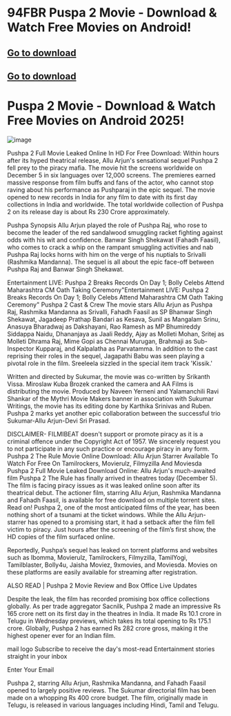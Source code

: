 # 94FBR Puspa 2 Movie - Download & Watch Free Movies on Android!

## [Go to download](https://modmeme.com/94fbr-movies/)

## [Go to download](https://modmeme.com/)

# Puspa 2 Movie - Download & Watch Free Movies on Android 2025!

![image](https://github.com/user-attachments/assets/edfd70b4-142c-4af4-9828-448bdaa14f3a)

Pushpa 2 Full Movie Leaked Online In HD For Free Download: Within hours after its hyped theatrical release, Allu Arjun's sensational sequel Pushpa 2 fell prey to the piracy mafia. The movie hit the screens worldwide on December 5 in six languages over 12,000 screens. The premieres earned massive response from film buffs and fans of the actor, who cannot stop raving about his performance as Pushparaj in the epic sequel. The movie opened to new records in India for any film to date with its first day collections in India and worldwide. The total worldwide collection of Pushpa 2 on its release day is about Rs 230 Crore approximately.

Pushpa Synopsis
Allu Arjun played the role of Pushpa Raj, who rose to become the leader of the red sandalwood smuggling racket fighting against odds with his wit and confidence. Banwar Singh Shekawat (Fahadh Faasil), who comes to crack a whip on the rampant smuggling activities and nab Pushpa Raj locks horns with him on the verge of his nuptials to Srivalli (Rashmika Mandanna). The sequel is all about the epic face-off between Pushpa Raj and Banwar Singh Shekawat.

Entertainment LIVE: Pushpa 2 Breaks Records On Day 1; Bolly Celebs Attend Maharashtra CM Oath Taking Ceremony"Entertainment LIVE: Pushpa 2 Breaks Records On Day 1; Bolly Celebs Attend Maharashtra CM Oath Taking Ceremony"
Pushpa 2 Cast & Crew
The movie stars Allu Arjun as Pushpa Raj, Rashmika Mandanna as Srivalli, Fahadh Faasil as SP Bhanwar Singh Shekawat, Jagadeep Prathap Bandari as Kesava, Sunil as Mangalam Srinu, Anasuya Bharadwaj as Dakshayani, Rao Ramesh as MP Bhumireddy Siddappa Naidu, Dhananjaya as Jaali Reddy, Ajay as Molleti Mohan, Sritej as Molleti Dhrama Raj, Mime Gopi as Chennai Murugan, Brahmaji as Sub-Inspector Kupparaj, and Kalpalatha as Parvatamma. In addition to the cast reprising their roles in the sequel, Jagapathi Babu was seen playing a pivotal role in the film. Sreeleela sizzled in the special item track 'Kissik.'

Written and directed by Sukumar, the movie was co-written by Srikanth Vissa. Miroslaw Kuba Brozek cranked the camera and AA Films is distributing the movie. Produced by Naveen Yerneni and Yalamanchili Ravi Shankar of the Mythri Movie Makers banner in association with Sukumar Writings, the movie has its editing done by Karthika Srinivas and Ruben. Pushpa 2 marks yet another epic collaboration between the successful trio Sukumar-Allu Arjun-Devi Sri Prasad.

DISCLAIMER- FILMIBEAT doesn't support or promote piracy as it is a criminal offence under the Copyright Act of 1957. We sincerely request you to not participate in any such practice or encourage piracy in any form.
Pushpa 2 The Rule Movie Online Download: Allu Arjun Starrer Available To Watch For Free On Tamilrockers, Movierulz, Filmyzilla And Moviesda
Pushpa 2 Full Movie Leaked Download Online: Allu Arjun's much-awaited film Pushpa 2 The Rule has finally arrived in theatres today (December 5). The film is facing piracy issues as it was leaked online soon after its theatrical debut. The actioner film, starring Allu Arjun, Rashmika Mandanna and Fahadh Faasil, is available for free download on multiple torrent sites. Read on!
Pushpa 2, one of the most anticipated films of the year, has been nothing short of a tsunami at the ticket windows. While the Allu Arjun-starrer has opened to a promising start, it had a setback after the film fell victim to piracy. Just hours after the screening of the film’s first show, the HD copies of the film surfaced online.

Reportedly, Pushpa’s sequel has leaked on torrent platforms and websites such as Ibomma, Movierulz, Tamilrockers, Filmyzilla, TamilYogi, Tamilblaster, Bolly4u, Jaisha Moviez, 9xmovies, and Moviesda. Movies on these platforms are easily available for streaming after registration.

ALSO READ | Pushpa 2 Movie Review and Box Office Live Updates

Despite the leak, the film has recorded promising box office collections globally. As per trade aggregator Sacnilk, Pushpa 2 made an impressive Rs 165 crore nett on its first day in the theatres in India. It made Rs 10.1 crore in Telugu in Wednesday previews, which takes its total opening to Rs 175.1 crore. Globally, Pushpa 2 has earned Rs 282 crore gross, making it the highest opener ever for an Indian film.

mail logo
Subscribe to receive the day's most-read Entertainment stories straight in your inbox

Enter Your Email
 
Pushpa 2, starring Allu Arjun, Rashmika Mandanna, and Fahadh Faasil opened to largely positive reviews. The Sukumar directorial film has been made on a whopping Rs 400 crore budget. The film, originally made in Telugu, is released in various languages including Hindi, Tamil and Telugu.
